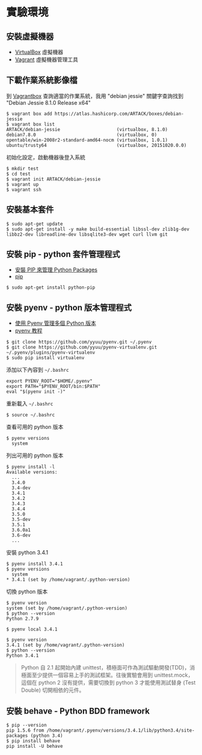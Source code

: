 # 實驗環境

## 安裝虛擬機器

- [VirtualBox](https://www.virtualbox.org/) 虛擬機器
- [Vagrant](https://www.vagrantup.com/) 虛擬機器管理工具

## 下載作業系統影像檔

到 [Vagrantbox](http://www.vagrantbox.es/) 查詢適當的作業系統，我用 "debian jessie" 關鍵字查詢找到 "Debian Jessie 8.1.0 Release x64"

```shell
$ vagrant box add https://atlas.hashicorp.com/ARTACK/boxes/debian-jessie
$ vagrant box list
ARTACK/debian-jessie                     (virtualbox, 8.1.0)
debian7.8.0                              (virtualbox, 0)
opentable/win-2008r2-standard-amd64-nocm (virtualbox, 1.0.1)
ubuntu/trusty64                          (virtualbox, 20151020.0.0)
```

初始化設定，啟動機器後登入系統
```shell
$ mkdir test
$ cd test
$ vagrant init ARTACK/debian-jessie
$ vagrant up
$ vagrant ssh
```

## 安裝基本套件

```shell
$ sudo apt-get update
$ sudo apt-get install -y make build-essential libssl-dev zlib1g-dev libbz2-dev libreadline-dev libsqlite3-dev wget curl llvm git
```

## 安裝 pip - python 套件管理程式

- [安裝 PIP 來管理 Python Packages](https://blog.longwin.com.tw/2014/08/python-setup-pip-package-2014/)
- [pip](https://pip.pypa.io/en/stable/)

```shell
$ sudo apt-get install python-pip
```

## 安裝 pyenv - python 版本管理程式

- [使用 Pyenv 管理多個 Python 版本](http://blog.codylab.com/python-pyenv-management/)
- [pyenv 教程](https://wp-lai.gitbooks.io/learn-python/content/0MOOC/pyenv.html)

```shell
$ git clone https://github.com/yyuu/pyenv.git ~/.pyenv
$ git clone https://github.com/yyuu/pyenv-virtualenv.git ~/.pyenv/plugins/pyenv-virtualenv
$ sudo pip install virtualenv
```

添加以下內容到 `~/.bashrc`
```
export PYENV_ROOT="$HOME/.pyenv"
export PATH="$PYENV_ROOT/bin:$PATH"
eval "$(pyenv init -)"
```

重新載入 `~/.bashrc`
```shell
$ source ~/.bashrc
```

查看可用的 python 版本
```shell
$ pyenv versions
  system
```

列出可用的 python 版本
```shell
$ pyenv install -l
Available versions:
  ...
  3.4.0
  3.4-dev
  3.4.1
  3.4.2
  3.4.3
  3.4.4
  3.5.0
  3.5-dev
  3.5.1
  3.6.0a1
  3.6-dev
  ...
```

安裝 python 3.4.1
```shell
$ pyenv install 3.4.1
$ pyenv versions
  system
* 3.4.1 (set by /home/vagrant/.python-version)
```

切換 python 版本
```shell
$ pyenv version
system (set by /home/vagrant/.python-version)
$ python --version
Python 2.7.9

$ pyenv local 3.4.1

$ pyenv version
3.4.1 (set by /home/vagrant/.python-version)
$ python --version
Python 3.4.1
```

> Python 自 2.1 起開始內建 unittest，積極面可作為測試驅動開發(TDD)，消極面至少提供一個容易上手的測試框架。往後實驗會用到 unittest.mock，這個在 python 2 沒有提供，需要切換到 python 3 才能使用測試替身 (Test Double) 切開相依的元件。

## 安裝 behave - Python BDD framework

```shell
$ pip --version
pip 1.5.6 from /home/vagrant/.pyenv/versions/3.4.1/lib/python3.4/site-packages (python 3.4)
$ pip install behave
pip install -U behave
```
